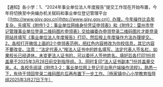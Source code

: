 【通知】各小学：1、“2024年事业单位法人年度报告”提交工作现在开始布置，今年将切换至中央编办机关赋码和事业单位登记管理平台（[http://www.gjsy.gov.cn](http://www.gjsy.gov.cn)）办理，今年操作比去年复杂，先填写《附件1-2：事业单位网络身份凭证申领表》和《附件2：雷州市登记管理事业单位登录二维码图片申领表》交给编委办申领登录二维码图片才能登录网站并填写《事业单位法人年度报告》打印，然后按上年度操作方法办理提交。2、各校打开微信上面的2个申领表范例，把红色内容修改为你校信息，其它内容不要改变。注意：“法定代表人”按法人证书中的姓名填写，法定代表人签名栏，如果校长已经退休，未变更法人证书的，可以委托人签他姓名。填好后各打印1份并盖章于2025年3月28日前交到指导组。3、同时复印“法人证书副本”1份并盖章交来。4、各校先阅读《附件3-2：事业单位网上登记平台用户端操作流程》，熟悉一下，有待于领回登录二维码图片后再布置下一步工作。［杨家镇中心小学教育指导组2025年3月27日下午］